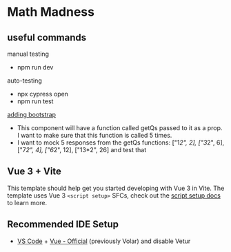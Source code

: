 # Math Madness

## useful commands
manual testing
- npm run dev

auto-testing
- npx cypress open
- npm run test

[adding bootstrap](https://dev.to/alex1the1great/vue3-vite-boostrap-5-sass-setup-2fcn)

- This component will have a function called getQs passed to it as a prop. I want to make sure that this function is called 5 times. 
- I want to mock 5 responses from the getQs functions: ["1*2", 2], ["3*2", 6], ["7*2", 4], ["6*2", 12], ["13*2", 26] and test that 

## Vue 3 + Vite

This template should help get you started developing with Vue 3 in Vite. The template uses Vue 3 `<script setup>` SFCs, check out the [script setup docs](https://v3.vuejs.org/api/sfc-script-setup.html#sfc-script-setup) to learn more.

## Recommended IDE Setup

- [VS Code](https://code.visualstudio.com/) + [Vue - Official](https://marketplace.visualstudio.com/items?itemName=Vue.volar) (previously Volar) and disable Vetur
